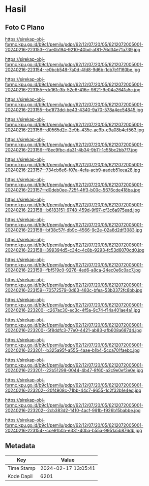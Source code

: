 # Hasil

## Foto C Plano

https://sirekap-obj-formc.kpu.go.id/b9c1/pemilu/pdpr/62/12/07/20/05/6212072005001-20240216-223153--2ae0b194-9210-40bd-af81-76d34e71a739.jpg

https://sirekap-obj-formc.kpu.go.id/b9c1/pemilu/pdpr/62/12/07/20/05/6212072005001-20240216-223154--e0bcb548-7a0d-4fd8-9d6b-1cb7e1f160be.jpg

https://sirekap-obj-formc.kpu.go.id/b9c1/pemilu/pdpr/62/12/07/20/05/6212072005001-20240216-223155--dc161c3b-52e6-416e-9821-9e04a2641a5c.jpg

https://sirekap-obj-formc.kpu.go.id/b9c1/pemilu/pdpr/62/12/07/20/05/6212072005001-20240216-223155--bc1f73dd-be43-4340-9a70-578a4ec54845.jpg

https://sirekap-obj-formc.kpu.go.id/b9c1/pemilu/pdpr/62/12/07/20/05/6212072005001-20240216-223156--d0565d2c-2e9b-435e-ac9b-e9a08b4ef563.jpg

https://sirekap-obj-formc.kpu.go.id/b9c1/pemilu/pdpr/62/12/07/20/05/6212072005001-20240216-223156--f8ec9fbc-da31-4b34-9b11-1c55bc2bb7f7.jpg

https://sirekap-obj-formc.kpu.go.id/b9c1/pemilu/pdpr/62/12/07/20/05/6212072005001-20240216-223157--734cb6e6-f07a-4efa-acb9-aadeb51eea28.jpg

https://sirekap-obj-formc.kpu.go.id/b9c1/pemilu/pdpr/62/12/07/20/05/6212072005001-20240216-223157--d0deb0ee-725f-4ff3-b00c-5676cde418ba.jpg

https://sirekap-obj-formc.kpu.go.id/b9c1/pemilu/pdpr/62/12/07/20/05/6212072005001-20240216-223158--b6183151-6748-459d-9f97-cf3c6a975ead.jpg

https://sirekap-obj-formc.kpu.go.id/b9c1/pemilu/pdpr/62/12/07/20/05/6212072005001-20240216-223158--bf38c57f-db9c-4566-9c2e-02a6d2df3083.jpg

https://sirekap-obj-formc.kpu.go.id/b9c1/pemilu/pdpr/62/12/07/20/05/6212072005001-20240216-223158--399394d5-c34c-4c8b-9293-fc53d6070cd0.jpg

https://sirekap-obj-formc.kpu.go.id/b9c1/pemilu/pdpr/62/12/07/20/05/6212072005001-20240216-223159--fbf519c0-9276-4ed6-a8ca-24ec0e6c0ac7.jpg

https://sirekap-obj-formc.kpu.go.id/b9c1/pemilu/pdpr/62/12/07/20/05/6212072005001-20240216-223159--70572579-0d63-483c-bfea-53b3372fc8bb.jpg

https://sirekap-obj-formc.kpu.go.id/b9c1/pemilu/pdpr/62/12/07/20/05/6212072005001-20240216-223200--c267ac30-ec3c-4f5a-9c74-f14a401ae4a1.jpg

https://sirekap-obj-formc.kpu.go.id/b9c1/pemilu/pdpr/62/12/07/20/05/6212072005001-20240216-223200--5f8ddfc3-77e0-4421-ab83-afb608a687d4.jpg

https://sirekap-obj-formc.kpu.go.id/b9c1/pemilu/pdpr/62/12/07/20/05/6212072005001-20240216-223201--b325a95f-a555-4aae-b1b4-5cca701faebc.jpg

https://sirekap-obj-formc.kpu.go.id/b9c1/pemilu/pdpr/62/12/07/20/05/6212072005001-20240216-223201--22b51298-0044-4b47-8f60-a2c9e0ef3e0e.jpg

https://sirekap-obj-formc.kpu.go.id/b9c1/pemilu/pdpr/62/12/07/20/05/6212072005001-20240216-223202--20f4908c-71bb-44c7-9655-1c2f32b1e4ed.jpg

https://sirekap-obj-formc.kpu.go.id/b9c1/pemilu/pdpr/62/12/07/20/05/6212072005001-20240216-223202--2cb383d2-1410-4acf-961b-f926b15babbe.jpg

https://sirekap-obj-formc.kpu.go.id/b9c1/pemilu/pdpr/62/12/07/20/05/6212072005001-20240216-223154--cce91b0a-e331-40ba-b55a-9951a5b876db.jpg


## Metadata

| Key        | Value               |
| ---------- | ------------------- |
| Time Stamp | 2024-02-17 13:05:41 |
| Kode Dapil | 6201                |



